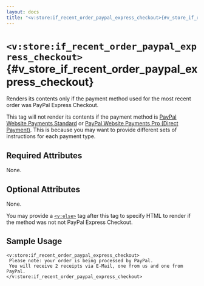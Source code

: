 ```yaml
---
layout: docs
title: "<v:store:if_recent_order_paypal_express_checkout>{#v_store_if_recent_order_paypal_express_checkout}"
---
```


# `<v:store:if_recent_order_paypal_express_checkout>`{#v_store_if_recent_order_paypal_express_checkout}

Renders its contents only if the payment method used for the most recent
order was PayPal Express Checkout.

This tag will not render its contents if the payment method is [PayPal
Website Payments Standard](#v_store_if_recent_order_paypal) or [PayPal
Website Payments Pro (Direct
Payment)](#v_store_if_recent_order_credit_card). This is because you may
want to provide different sets of instructions for each payment type.

## Required Attributes

None.

## Optional Attributes

None.

You may provide a [`<v:else>`](#v_else) tag after this tag to specify
HTML to render if the method was not not PayPal Express Checkout.

## Sample Usage

    <v:store:if_recent_order_paypal_express_checkout>
     Please note: your order is being processed by PayPal.
     You will receive 2 receipts via E-Mail, one from us and one from PayPal.
    </v:store:if_recent_order_paypal_express_checkout>

